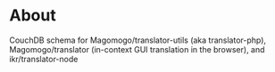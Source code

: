 # About

CouchDB schema for Magomogo/translator-utils (aka translator-php), Magomogo/translator (in-context
GUI translation in the browser), and ikr/translator-node
